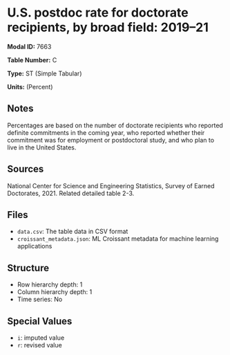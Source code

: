 # U.S. postdoc rate for doctorate recipients, by broad field: 2019–21

**Modal ID:** 7663

**Table Number:** C

**Type:** ST (Simple Tabular)

**Units:** (Percent)

## Notes

Percentages are based on the number of doctorate recipients who reported definite commitments in the coming year, who reported whether their commitment was for employment or postdoctoral study, and who plan to live in the United States.

## Sources

National Center for Science and Engineering Statistics, Survey of Earned Doctorates, 2021. Related detailed table 2-3.

## Files

- `data.csv`: The table data in CSV format
- `croissant_metadata.json`: ML Croissant metadata for machine learning applications

## Structure

- Row hierarchy depth: 1
- Column hierarchy depth: 1
- Time series: No

## Special Values

- `i`: imputed value
- `r`: revised value
